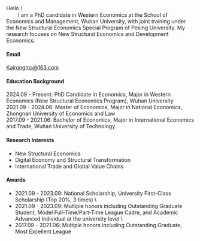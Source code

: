 


Hello！ <br/>
<span> &nbsp; </span> <span> &nbsp; </span> <span> &nbsp; </span> <span> &nbsp; </span>I am a PhD candidate in Western Economics at the School of Economics and Management, Wuhan University, with joint training under the New Structural Economics Special Program of Peking University. My research focuses on New Structural Economics and Development Economics.

#### Email

Kairongma@163.com 

#### Education Background
2024.09 - Present: PhD Candidate in Economics, Major in Western Economics (New Structural Economics Program), Wuhan University \
2021.09 - 2024.06: Master of Economics, Major in National Economics, Zhongnan University of Economics and Law \
2017.09 - 2021.06: Bachelor of Economics, Major in International Economics and Trade, Wuhan University of Technology

#### Research Interests
- New Structural Economics
- Digital Economy and Structural Transformation
- International Trade and Global Value Chains

#### Awards

- 2021.09 - 2023.09: National Scholarship; University First-Class Scholarship (Top 20%, 3 times) \
- 2021.09 - 2023.09: Multiple honors including Outstanding Graduate Student, Model Full-Time/Part-Time League Cadre, and Academic Advanced Individual at the university level \
- 2017.09 - 2021.06: Multiple honors including Outstanding Graduate, Most Excellent League 



